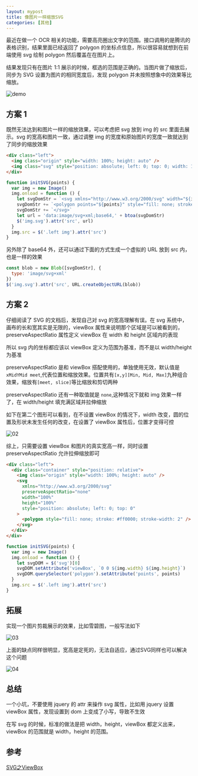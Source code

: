 ```yaml
---
layout: mypost
title: 像图片一样缩放SVG
categories: [其他]
---
```


最近在做一个 OCR 相关的功能，需要高亮圈出文字的范围。接口调用的是腾讯的表格识别，结果里面已经返回了 polygon 的坐标点信息，所以很容易就想到在前端使用 svg 绘制 polygon 然后覆盖在在图片上。

结果发现只有在图片 1:1 展示的时候，框选的范围是正确的。当图片做了缩放后，同步为 SVG 设置为图片的相同宽度后，发现 polygon 并未按照想象中的效果等比缩放。

![demo](01.png)

## 方案 1

既然无法达到和图片一样的缩放效果，可以考虑把 svg 放到 img 的 src 里面去展示。svg 的宽高和图片一致，通过调整 img 的宽度和原始图片的宽度一致就达到了同步的缩放效果

```html
<div class="left">
  <img class="origin" style="width: 100%; height: auto" />
  <img class="svg" style="position: absolute; left: 0; top: 0; width: 100%; height: auto" />
</div>
```

```js
function initSVG(points) {
  var img = new Image()
  img.onload = function () {
    let svgDomStr = `<svg xmlns="http://www.w3.org/2000/svg" width="${img.width}" height="${img.height}">`
    svgDomStr += `<polygon points="${points}" style="fill: none; stroke: #ff0000; stroke-width: 2" />`
    svgDomStr += `</svg>`
    let url = 'data:image/svg+xml;base64,' + btoa(svgDomStr)
    $('img.svg').attr('src', url)
  }
  img.src = $('.left img').attr('src')
}
```

另外除了 base64 外，还可以通过下面的方式生成一个虚拟的 URL 放到 src 内，也是一样的效果

```js
const blob = new Blob([svgDomStr], {
  type: 'image/svg+xml'
})
$('img.svg').attr('src', URL.createObjectURL(blob))
```

## 方案 2

仔细阅读了 SVG 的文档后，发现自己对 svg 的宽高理解有误。在 svg 系统中，画布的长和宽其实是无限的，viewBox 属性来说明那个区域是可以被看到的，preserveAspectRatio 属性定义 viewBox 在 width 和 height 区域内的表现

所以 svg 内的坐标都应该以 viewBox 定义为范围为基准，而不是以 width/height 为基准

preserveAspectRatio 是和 viewBox 搭配使用的，单独使用无效，默认值是`xMidYMid meet`,代表位置和缩放效果。位置共有`[x,y][Min, Mid, Max]`九种组合效果，缩放有`[meet, slice]`等比缩放和剪切两种

preserveAspectRatio 还有一种取值就是 `none`,这种情况下就和 img 效果一样了，在 width/height 填充满区域并拉伸缩放

如下在第二个图形可以看到，在不设置 viewBox 的情况下，width 改变，圆的位置及形状未发生任何的改变，在设置了 viewBox 属性后，位置才变得可控

![02](02.png)

综上，只需要设置 viewBox 和图片的真实宽高一样，同时设置 preserveAspectRatio 允许拉伸缩放即可

```html
<div class="left">
  <div class="container" style="position: relative">
    <img class="origin" style="width: 100%; height: auto" />
    <svg
      xmlns="http://www.w3.org/2000/svg"
      preserveAspectRatio="none"
      width="100%"
      height="100%"
      style="position: absolute; left: 0; top: 0"
    >
      <polygon style="fill: none; stroke: #ff0000; stroke-width: 2" />
    </svg>
  </div>
</div>
```

```js
function initSVG(points) {
  var img = new Image()
  img.onload = function () {
    let svgDOM = $('svg')[0]
    svgDOM.setAttribute('viewBox', `0 0 ${img.width} ${img.height}`)
    svgDOM.querySelector('polygon').setAttribute('points', points)
  }
  img.src = $('.left img').attr('src')
}
```

## 拓展

实现一个图片剪裁展示的效果，比如雪碧图，一般写法如下

![03](03.png)

上面的缺点同样很明显，宽高是定死的，无法自适应，通过SVG同样也可以解决这个问题

![04](04.png)

## 总结

一个小坑，不要使用 jquery 的 attr 来操作 svg 属性，比如用 jquery 设置 viewBox 属性，发现设置到 dom 上变成了小写，导致不生效

在写 svg 的时候，标准的做法是把 width，height，viewBox 都定义出来，viewBox 的范围就是 width，height 的范围。

## 参考

[SVG之ViewBox](https://segmentfault.com/a/1190000009226427)
